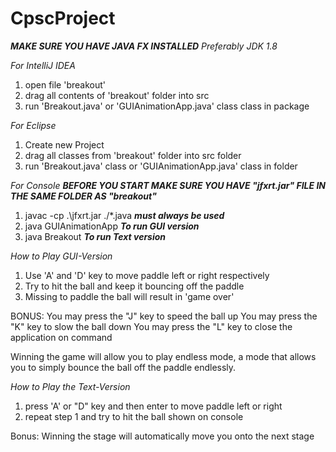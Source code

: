 # CpscProject

***MAKE SURE YOU HAVE JAVA FX INSTALLED***
*Preferably JDK 1.8*

*For IntelliJ IDEA*

1. open file 'breakout'
2. drag all contents of 'breakout' folder into src
3. run 'Breakout.java' or 'GUIAnimationApp.java' class class in package


*For Eclipse*

1. Create new Project
2. drag all classes from 'breakout' folder into src folder
3. run 'Breakout.java' class or 'GUIAnimationApp.java' class in folder

*For Console*
***BEFORE YOU START MAKE SURE YOU HAVE "jfxrt.jar" FILE IN THE SAME FOLDER AS "breakout"***
1) javac -cp .\jfxrt.jar ./*.java        ***must always be used***
2) java GUIAnimationApp                  ***To run GUI version***
3) java Breakout                         ***To run Text version***



*How to Play GUI-Version*
1. Use 'A' and 'D' key to move paddle left or right respectively
2. Try to hit the ball and keep it bouncing off the paddle
3. Missing to paddle the ball will result in 'game over'

BONUS:
You may press the "J" key to speed the ball up
You may press the "K" key to slow the ball down
You may press the "L" key to close the application on command

Winning the game will allow you to play endless mode, a mode that allows you to simply bounce the ball off the paddle endlessly.

*How to Play the Text-Version*
1. press 'A' or "D" key and then enter to move paddle left or right
2. repeat step 1 and try to hit the ball shown on console

Bonus:
Winning the stage will automatically move you onto the next stage
